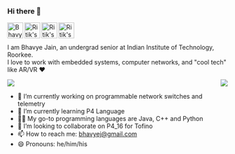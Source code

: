 ### Hi there 👋

<a href="https://github.com/bhavyejain">
  <img align="left" alt="Bhavye's Github" width="36px" src="https://img.icons8.com/material/50/6a9fb5/source-code.png" />
</a>
<!--
<a href="https://ritik.ml">
  <img align="left" alt="Bhavye's Website" width="36px" src="https://img.icons8.com/material/50/6a9fb5/geography.png" />
</a>
<a href="https://twitter.com/ritik___">
  <img align="left" alt="Ritik's Twitter" width="36px" src="https://img.icons8.com/material/50/6a9fb5/twitter.png" />
</a>
-->
<a href="https://www.linkedin.com/in/bhavye-jain">
  <img align="left" alt="Ritik's Linkdein" width="36px" src="https://img.icons8.com/material/50/6a9fb5/linkedin.png" />
</a>
<!--
<a href="https://ritikk.medium.com/">
  <img align="left" alt="Ritik's Medium" width="36px" src="https://img.icons8.com/ios-filled/50/6a9fb5/medium-new.png" />
</a>
-->
<a href="https://www.youtube.com/channel/UCpiF-rZA03D1v0txb-2NMPw">
  <img align="left" alt="Ritik's Youtube" width="36px" src="https://img.icons8.com/material/50/6a9fb5/youtube-play.png" />
</a>
<a href="mailto:bhavyej@gmail.com">
  <img align="left" alt="Ritik's Youtube" width="36px" src="https://img.icons8.com/material/50/6a9fb5/gmail.png" />
</a>
<!--
<a href="https://ritik.ml/resume/resume.pdf">
  <img align="left" alt="Ritik's Résumé" width="36px" src="https://img.icons8.com/material/50/6a9fb5/parse-from-clipboard.png" />
</a>
-->

<br>
<br>

I am Bhavye Jain, an undergrad senior at Indian Institute of Technology, Roorkee. <br/>
I love to work with embedded systems, computer networks, and "cool tech" like AR/VR ❤️

<!--
![Bhavye's GitHub Stats](https://github-readme-stats.vercel.app/api?username=bhavyejain&show_icons=true&count-private=true&theme=great-gatsby)
[![Top Langs](https://github-readme-stats.vercel.app/api/top-langs/?username=bhavyejain&layout=compact)](https://github.com/bhavyejain/)
-->

<a href="https://github.com/bhavyejain/">
  <img align="center" src="https://github-readme-stats.vercel.app/api?username=bhavyejain&show_icons=true&count-private=true&theme=great-gatsby" />
</a>
<a href="https://github.com/bhavyejain/">
  <img align="right" src="https://github-readme-stats.vercel.app/api/top-langs/?username=bhavyejain&layout=compact" />
</a>

- 🔭 I’m currently working on programmable network switches and telemetry
- 🌱 I’m currently learning P4 Language
- 👨‍💻 My go-to programming languages are Java, C++ and Python
- 👯 I’m looking to collaborate on P4_16 for Tofino
- 📫 How to reach me: bhavyej@gmail.com
- 😄 Pronouns: he/him/his

<!--
**bhavyejain/bhavyejain** is a ✨ _special_ ✨ repository because its `README.md` (this file) appears on your GitHub profile.

Here are some ideas to get you started:

- 🤔 I’m looking for help with ...
- 💬 Ask me about

- ⚡ Fun fact: ...
-->
